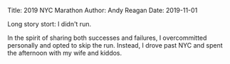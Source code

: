 Title: 2019 NYC Marathon
Author: Andy Reagan
Date: 2019-11-01

Long story stort:
I didn't run.

In the spirit of sharing both successes and failures,
I overcommitted personally
and opted to skip the run.
Instead,
I drove past NYC
and spent the afternoon with my wife and kiddos.